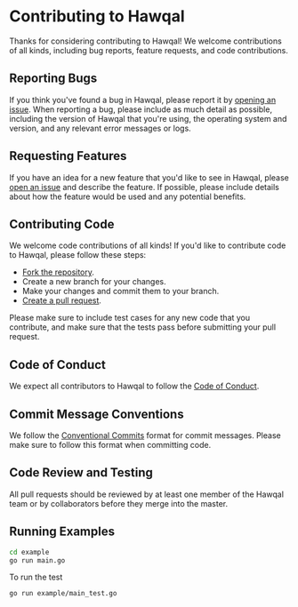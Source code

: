 # Contributing to Hawqal

Thanks for considering contributing to Hawqal! We welcome contributions of all kinds, including bug reports, feature requests, and code contributions.

## Reporting Bugs
If you think you've found a bug in Hawqal, please report it by [opening an issue](https://github.com/CapregSoft/Hawqal/issues). When reporting a bug, please include as much detail as possible, including the version of Hawqal that you're using, the operating system and version, and any relevant error messages or logs.

## Requesting Features

If you have an idea for a new feature that you'd like to see in Hawqal, please [open an issue](https://github.com/CapregSoft/Hawqal/issues/new) and describe the feature. If possible, please include details about how the feature would be used and any potential benefits.

## Contributing Code

We welcome code contributions of all kinds! If you'd like to contribute code to Hawqal, please follow these steps:

-  [Fork the repository](https://github.com/CapregSoft/Hawqal/fork).
-  Create a new branch for your changes.
- Make your changes and commit them to your branch.
- [Create a pull request](https://github.com/CapregSoft/Hawqal/compare).

Please make sure to include test cases for any new code that you contribute, and make sure that the tests pass before submitting your pull request.

## Code of Conduct
We expect all contributors to Hawqal to follow the [Code of Conduct](https://github.com/CapregSoft/Hawqal/blob/master/CODE_OF_CONDUCT.md).

## Commit Message Conventions

We follow the [Conventional Commits](https://www.conventionalcommits.org/en/v1.0.0/) format for commit messages. Please make sure to follow this format when committing code.

## Code Review and Testing

All pull requests should be reviewed by at least one member of the Hawqal team or by collaborators before they merge into the master.

## Running Examples

```bash
cd example  
go run main.go
```

To run the test

```bash
go run example/main_test.go
```